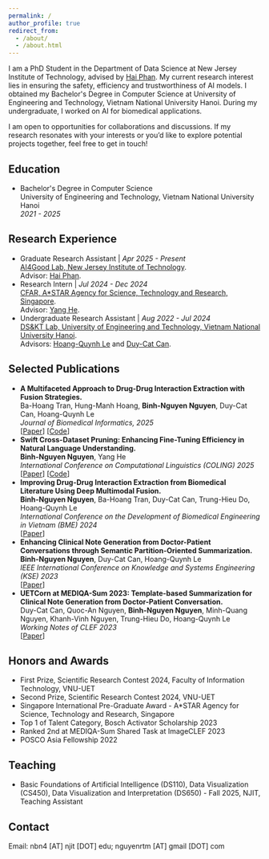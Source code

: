```yaml
---
permalink: /
author_profile: true
redirect_from: 
  - /about/
  - /about.html
---
```


I am a PhD Student in the Department of Data Science at New Jersey Institute of Technology, advised by <a href="https://sites.google.com/site/ihaiphan/">Hai Phan</a>. My current research interest lies in ensuring the safety, efficiency and trustworthiness of AI models. I obtained my Bachelor's Degree in Computer Science at University of Engineering and Technology, Vietnam National University Hanoi. During my undergraduate, I worked on AI for biomedical applications.

I am open to opportunities for collaborations and discussions. If my research resonates with your interests or you’d like to explore potential projects together, feel free to get in touch!

Education
-----
+ Bachelor's Degree in Computer Science <br>
University of Engineering and Technology, Vietnam National University Hanoi <br>
_2021 - 2025_

Research Experience
-----
+ Graduate Research Assistant | _Apr 2025 - Present_ <br>
<a href="https://www.njit.edu/">AI4Good Lab, New Jersey Institute of Technology</a>. <br>
Advisor: <a href="https://sites.google.com/site/ihaiphan/">Hai Phan</a>.
+ Research Intern | _Jul 2024 - Dec 2024_ <br>
<a href="https://www.a-star.edu.sg/cfar">CFAR, A*STAR Agency for Science, Technology and Research, Singapore</a>. <br>
Advisor: <a href="https://he-y.github.io/">Yang He</a>.
+ Undergraduate Research Assistant | _Aug 2022 - Jul 2024_ <br>
<a href="https://www.fit.uet.vnu.edu.vn/en/knowledge-technology-and-data-science-laboratory/">DS&KT Lab, University of Engineering and Technology, Vietnam National University Hanoi</a>. <br>
Advisors: <a href="https://scholar.google.com/citations?user=LBYOZ00AAAAJ">Hoang-Quynh Le</a> and <a href="https://scholar.google.com/citations?user=3mZclRIAAAAJ">Duy-Cat Can</a>.

Selected Publications
-----
+ **A Multifaceted Approach to Drug-Drug Interaction Extraction with Fusion Strategies.** <br>
Ba-Hoang Tran, Hung-Manh Hoang, **Binh-Nguyen Nguyen**, Duy-Cat Can, Hoang-Quynh Le <br>
_Journal of Biomedical Informatics, 2025_ <br>
[<a href="https://doi.org/10.1016/j.jbi.2025.104874">Paper</a>] [<a href="https://github.com/hoangbros03/DDI-Multimodals-Fusion">Code</a>]
+ **Swift Cross-Dataset Pruning: Enhancing Fine-Tuning Efficiency in Natural Language Understanding.** <br>
**Binh-Nguyen Nguyen**, Yang He <br>
_International Conference on Computational Linguistics (COLING) 2025_ <br>
[<a href="https://aclanthology.org/2025.coling-main.49/">Paper</a>] [<a href="https://github.com/he-y/NLP-Dataset-Pruning">Code</a>]
+ **Improving Drug-Drug Interaction Extraction from Biomedical Literature Using Deep Multimodal Fusion.** <br>
**Binh-Nguyen Nguyen**, Ba-Hoang Tran, Duy-Cat Can, Trung-Hieu Do, Hoang-Quynh Le <br>
_International Conference on the Development of Biomedical Engineering in Vietnam (BME) 2024_ <br>
[<a href="https://link.springer.com/chapter/10.1007/978-3-031-90194-2_36">Paper</a>]
+ **Enhancing Clinical Note Generation from Doctor-Patient Conversations through Semantic Partition-Oriented Summarization.** <br>
**Binh-Nguyen Nguyen**, Duy-Cat Can, Hoang-Quynh Le <br>
_IEEE International Conference on Knowledge and Systems Engineering (KSE) 2023_ <br>
[<a href="https://ieeexplore.ieee.org/document/10299512">Paper</a>]
+ **UETCorn at MEDIQA-Sum 2023: Template-based Summarization for Clinical Note Generation from Doctor-Patient Conversation.** <br>
Duy-Cat Can, Quoc-An Nguyen, **Binh-Nguyen Nguyen**, Minh-Quang Nguyen, Khanh-Vinh Nguyen, Trung-Hieu Do, Hoang-Quynh Le <br>
_Working Notes of CLEF 2023_ <br>
[<a href="https://ceur-ws.org/Vol-3497/paper-117.pdf">Paper</a>]

Honors and Awards
-----
+ First Prize, Scientific Research Contest 2024, Faculty of Information Technology, VNU-UET
+ Second Prize, Scientific Research Contest 2024, VNU-UET
+ Singapore International Pre-Graduate Award - A*STAR Agency for Science, Technology and Research, Singapore
+ Top 1 of Talent Category, Bosch Activator Scholarship 2023
+ Ranked 2nd at MEDIQA-Sum Shared Task at ImageCLEF 2023
+ POSCO Asia Fellowship 2022

Teaching
-----
+ Basic Foundations of Artificial Intelligence (DS110), Data Visualization (CS450), Data Visualization and Interpretation (DS650) - Fall 2025, NJIT, Teaching Assistant

Contact
-----
Email: nbn4 [AT] njit [DOT] edu; nguyenrtm [AT] gmail [DOT] com

<br>

<div style="width: 600px; margin-left: 0; padding: 0;">
  <script type='text/javascript' id='clustrmaps' src='//cdn.clustrmaps.com/map_v2.js?cl=ffffff&w=a&t=n&d=5aISkaAUAU9CnH3uLhrAhX-iQ6Qszop2TQtI7i7wAj4'></script>
</div>
